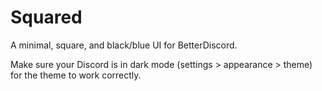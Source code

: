 ﻿# Squared

A minimal, square, and black/blue UI for BetterDiscord.

Make sure your Discord is in dark mode (settings > appearance > theme) for the theme to work correctly.
